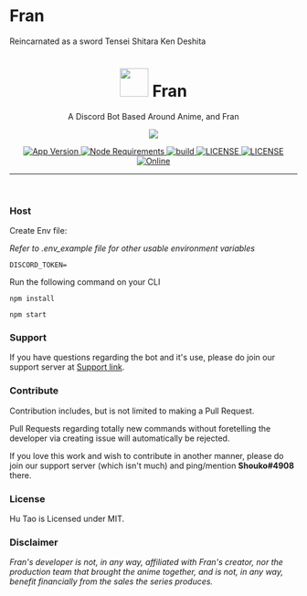 # Fran
Reincarnated as a sword
Tensei Shitara Ken Deshita


<h1 align="center"> <img src='[https://cdn.discordapp.com/emojis/818570188587794442.png?v=1](https://cdn.discordapp.com/attachments/818569131237834787/1063541749328392232/eb516bb323a8affa2af7c02e40083aa7.jpg)' height='50'> Fran</h1>

<p align="center"> A Discord Bot Based Around Anime, and Fran </p>

<p align="center">
  <a href="http://forthebadge.com/">
    <img src="http://forthebadge.com/images/badges/built-with-love.svg"/>
  </a>
</p>

<p align="center">
  <a href="https://github.com/Ringooh/fran">
    <img src="https://img.shields.io/github/package-json/v/ringooh/hutao/master?color=pink&label=Current%20Version" alt="App Version" />
  </a>
  <a href="https://nodejs.org/dist/latest-v14.x/">
    <img src="https://img.shields.io/static/v1?label=node&message=>=14.0.0&color=success&logo=Node.js&logoColor=white" alt="Node Requirements">
  </a>
  <a href="https://github.com/Ringooh/fran">
    <img src="https://img.shields.io/github/workflow/status/ringooh/hutao/Node.js%20CI" alt="build">
  </a>
  <a href="https://github.com/Ringooh/hutao/blob/master/LICENSE">
    <img src="https://img.shields.io/github/license/ringooh/hutao?color=pink&label=License" alt="LICENSE">
  </a>
  <a href="https://david-dm.org/ringooh/hutao">
    <img src="https://david-dm.org/ringooh/hutao/status.svg" alt="LICENSE">
  </a>
  <a href="https://ringooh.github.io/hutao-san/support.html">
    <img src="https://img.shields.io/discord/311602230547578880?color=%237289DA&label=&logo=discord&logoColor=white" alt="Online">
  </a>
</p>
<p align="center">

</p>

---

<br />

### Host
Create Env file:

*Refer to .env_example file for other usable environment variables*
```
DISCORD_TOKEN=
```

Run the following command on your CLI
```
npm install

npm start
```

### Support
If you have questions regarding the bot and it's use, please do join our support server at [Support link](https://ringooh.github.io/hutao-san/support.html).

### Contribute
Contribution includes, but is not limited to making a Pull Request.

Pull Requests regarding totally new commands without foretelling the developer via creating issue will automatically be rejected.

If you love this work and wish to contribute in another manner, please do join our support server (which isn't much) and ping/mention **Shouko#4908** there.


### License
Hu Tao is Licensed under MIT.


### Disclaimer
*Fran's developer is not, in any way, affiliated with Fran's creator, nor the production team that brought the anime together, and is not, in any way, benefit financially from the sales the series produces.*
